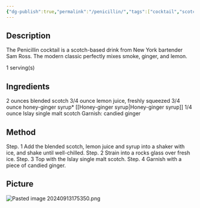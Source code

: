 ```yaml
---
{"dg-publish":true,"permalink":"/penicillin/","tags":["cocktail","scotch","Islay-whiskey"]}
---
```


## Description

The Penicillin cocktail is a scotch-based drink from New York bartender Sam Ross. The modern classic perfectly mixes smoke, ginger, and lemon.

1 serving(s)
## Ingredients

2 ounces blended scotch 
3/4 ounce lemon juice, freshly squeezed 
3/4 ounce honey-ginger syrup* [[Honey-ginger syrup\|Honey-ginger syrup]]
1/4 ounce Islay single malt scotch Garnish: candied ginger
## Method

Step. 1 Add the blended scotch, lemon juice and syrup into a shaker with ice, and shake until well-chilled. 
Step. 2 Strain into a rocks glass over fresh ice. 
Step. 3 Top with the Islay single malt scotch. 
Step. 4 Garnish with a piece of candied ginger. 


## Picture
![Pasted image 20240913175350.png](/img/user/z_attachments/Pasted%20image%2020240913175350.png)